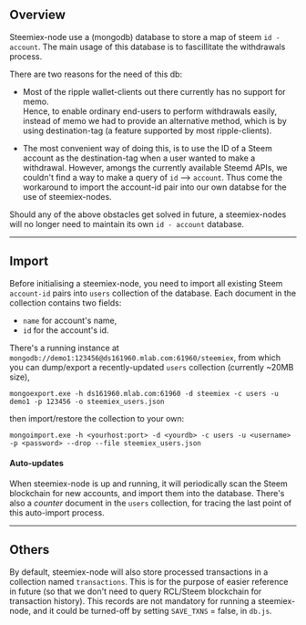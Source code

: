 ## Overview

Steemiex-node use a (mongodb) database to store a map of steem `id - account`. The main usage of this database is to fascillitate the withdrawals process.  

There are two reasons for the need of this db:

* Most of the ripple wallet-clients out there currently has no support for memo.  
  Hence, to enable ordinary end-users to perform withdrawals easily, instead of memo we had to provide an alternative method, which is by using destination-tag (a feature supported by most ripple-clients). 

* The most convenient way of doing this, is to use the ID of a Steem account as the destination-tag when a user wanted to make a withdrawal. However, amongs the currently available Steemd APIs, we couldn't find a way to make a query of `id` --> `account`. Thus come the workaround to import the account-id pair into our own databse for the use of steemiex-nodes.
 
Should any of the above obstacles get solved in future, a steemiex-nodes will no longer need to maintain its own `id - account` database.

---
## Import

Before initialising a steemiex-node, you need to import all existing Steem `account-id` pairs into `users` collection of the database. Each document in the collection contains two fields: 
* `name` for account's name, 
* `id` for the account's id.

There's a running instance at `mongodb://demo1:123456@ds161960.mlab.com:61960/steemiex`, from which you can dump/export a recently-updated `users` collection (currently ~20MB size),
```
mongoexport.exe -h ds161960.mlab.com:61960 -d steemiex -c users -u demo1 -p 123456 -o steemiex_users.json
```
then import/restore the collection to your own:
```
mongoimport.exe -h <yourhost:port> -d <yourdb> -c users -u <username> -p <password> --drop --file steemiex_users.json
```

#### Auto-updates
When steemiex-node is up and running, it will periodically scan the Steem blockchain for new accounts, and import them into the database. There's also a _counter_ document in the `users` collection, for tracing the last point of this auto-import process.

---

## Others
By default, steemiex-node will also store processed transactions in a collection named `transactions`. This is for the purpose of easier reference in future (so that we don't need to query RCL/Steem blockchain for transaction history). This records are not mandatory for running a steemiex-node, and it could be turned-off by setting `SAVE_TXNS` = false, in `db.js`.
